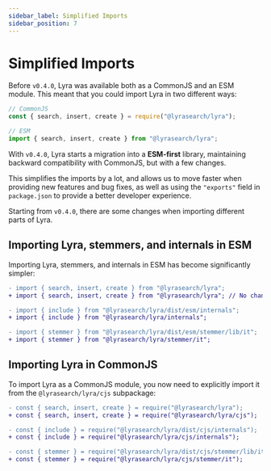```yaml
---
sidebar_label: Simplified Imports
sidebar_position: 7
---
```


# Simplified Imports

Before `v0.4.0`, Lyra was available both as a CommonJS and an ESM module. This meant that you could import Lyra in two different ways:

```javascript
// CommonJS
const { search, insert, create } = require("@lyrasearch/lyra");

// ESM
import { search, insert, create } from "@lyrasearch/lyra";
```

With `v0.4.0`, Lyra starts a migration into a **ESM-first** library, maintaining backward compatibility with CommonJS, but with a few changes.

This simplifies the imports by a lot, and allows us to move faster when providing new features and bug fixes, as well as using the `"exports"` field in `package.json` to provide a better developer experience.

Starting from `v0.4.0`, there are some changes when importing different parts of Lyra.

## Importing Lyra, stemmers, and internals in ESM

Importing Lyra, stemmers, and internals in ESM has become significantly simpler:

```diff
- import { search, insert, create } from "@lyrasearch/lyra";
+ import { search, insert, create } from "@lyrasearch/lyra"; // No changes for default Lyra functions

- import { include } from "@lyrasearch/lyra/dist/esm/internals";
+ import { include } from "@lyrasearch/lyra/internals";

- import { stemmer } from "@lyrasearch/lyra/dist/esm/stemmer/lib/it";
+ import { stemmer } from "@lyrasearch/lyra/stemmer/it";
```

## Importing Lyra in CommonJS

To import Lyra as a CommonJS module, you now need to explicitly import it from the `@lyrasearch/lyra/cjs` subpackage:

```diff
- const { search, insert, create } = require("@lyrasearch/lyra");
+ const { search, insert, create } = require("@lyrasearch/lyra/cjs");

- const { include } = require("@lyrasearch/lyra/dist/cjs/internals");
+ const { include } = require("@lyrasearch/lyra/cjs/internals");

- const { stemmer } = require("@lyrasearch/lyra/dist/cjs/stemmer/lib/it");
+ const { stemmer } = require("@lyrasearch/lyra/cjs/stemmer/it");
```